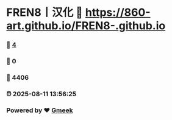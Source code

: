 # FREN8丨汉化 :link: https://860-art.github.io/FREN8-.github.io 
### :page_facing_up: [4](https://860-art.github.io/FREN8-.github.io/tag.html) 
### :speech_balloon: 0 
### :hibiscus: 4406 
### :alarm_clock: 2025-08-11 13:56:25 
### Powered by :heart: [Gmeek](https://github.com/Meekdai/Gmeek)
